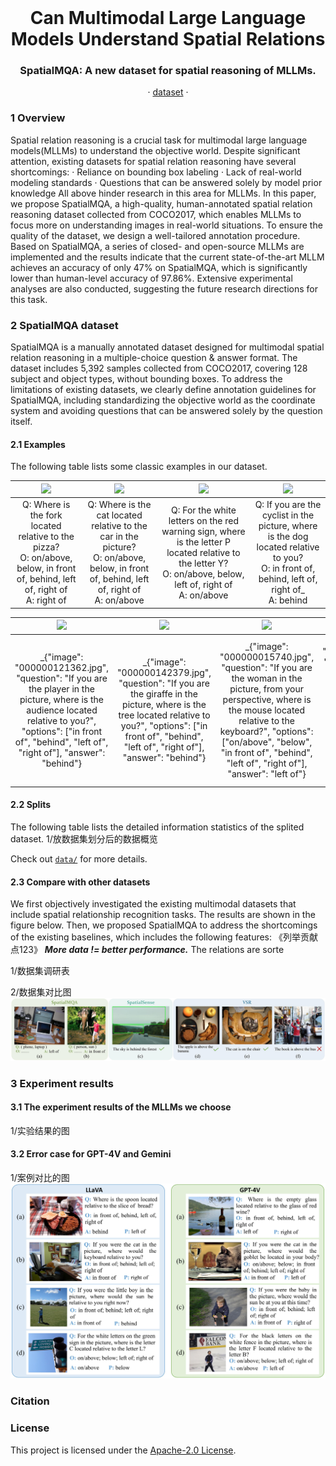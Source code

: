 <br />
<p align="center">
  <h1 align="center">Can Multimodal Large Language Models Understand Spatial Relations</h1>
  <h3 align="center">SpatialMQA: A new dataset for spatial reasoning of MLLMs.</h3>
  
  <p align="center">  
<!--     <a href="https://arxiv.org/abs/2205.00363">arxiv</a> -->
    ·
    <a href="https://github.com/ziyan-xiaoyu/SpatialMQA/master/Dataset">dataset</a>
    ·
<!--     <a href="https://paperswithcode.com/sota/visual-reasoning-on-vsr">benchmark</a> -->
    
  </p>
</p>


### 1 Overview

Spatial relation reasoning is a crucial task for multimodal large language models(MLLMs) to understand the objective world. Despite significant attention, existing datasets for spatial relation reasoning have several shortcomings: 
    · Reliance on bounding box labeling
    · Lack of real-world modeling standards
    · Questions that can be answered solely by model prior knowledge
All above hinder research in this area for MLLMs. In this paper, we propose SpatialMQA, a high-quality, human-annotated spatial relation reasoning dataset collected from COCO2017, which enables MLLMs to focus more on understanding images in real-world situations. To ensure the quality of the dataset, we design a well-tailored annotation procedure. Based on SpatialMQA, a series of closed- and open-source MLLMs are implemented and the results indicate that the current state-of-the-art MLLM achieves an accuracy of only 47% on SpatialMQA, which is significantly lower than human-level accuracy of 97.86%. Extensive experimental analyses are also conducted, suggesting the future research directions for this task.

### 2 SpatialMQA dataset
SpatialMQA is a manually annotated dataset designed for multimodal spatial relation reasoning in a multiple-choice question & answer format. The dataset includes 5,392 samples collected from COCO2017, covering 128 subject and object types, without bounding boxes. To address the limitations of existing datasets, we clearly define annotation guidelines for SpatialMQA, including standardizing the objective world as the coordinate system and avoiding questions that can be answered solely by the question itself. 

#### 2.1 Examples
The following table lists some classic examples in our dataset.


![](http://images.cocodataset.org/test2017/000000000933.jpg)  |  ![](http://images.cocodataset.org/test2017/000000006568.jpg) |   ![](http://images.cocodataset.org/test2017/000000057139.jpg) | ![](http://images.cocodataset.org/test2017/000000100633.jpg) 
:-------------------------:|:-------------------------:|:-------------------------:|:-------------------------:
Q: Where is the fork located relative to the pizza?<br>O: on/above, below, in front of, behind, left of, right of<br>A: right of  |  Q: Where is the cat located relative to the car in the picture?<br>O: on/above, below, in front of, behind, left of, right of<br>A: on/above | Q: For the white letters on the red warning sign, where is the letter P located relative to the letter Y?<br>O: on/above, below, left of, right of<br>A: on/above | Q: If you are the cyclist in the picture, where is the dog located relative to you?<br>O: in front of, behind, left of, right of_<br>A: behind



![](http://images.cocodataset.org/train2017/000000119360.jpg)  |  ![](http://images.cocodataset.org/train2017/000000080336.jpg) |   ![](http://images.cocodataset.org/train2017/000000261511.jpg) | ![](http://images.cocodataset.org/train2017/000000057550.jpg) 
:-------------------------:|:-------------------------:|:-------------------------:|:-------------------------:
_{"image": "000000121362.jpg", "question": "If you are the player in the picture, where is the audience located relative to you?", "options": ["in front of", "behind", "left of", "right of"], "answer": "behind"}   |  _{"image": "000000142379.jpg", "question": "If you are the giraffe in the picture, where is the tree located relative to you?", "options": ["in front of", "behind", "left of", "right of"], "answer": "behind"} | _{"image": "000000015740.jpg", "question": "If you are the woman in the picture, from your perspective, where is the mouse located relative to the keyboard?", "options": ["on/above", "below", "in front of", "behind", "left of", "right of"], "answer": "left of"} | _{"image": "000000005255.jpg", "question": "If you are the pilot of the plane in the middle of the picture, from your perspective, where are the two boys sitting on the ground located relative to you?", "options": ["in front of", "behind", "left of", "right of"], "answer": "behind"}

#### 2.2 Splits
The following table lists the detailed information statistics of the splited dataset.
1/放数据集划分后的数据概览


Check out [`data/`](https://github.com/ziyan-xiaoyu/SpatialMQA/Dataset) for more details.



#### 2.3 Compare with other datasets
We first objectively investigated the existing multimodal datasets that include spatial relationship recognition tasks. The results are shown in the figure below. Then, we proposed SpatialMQA to address the shortcomings of the existing baselines, which includes the following features:
《列举贡献点123》
**_More data != better performance._** The relations are sorte

1/数据集调研表

2/数据集对比图
![](Comparison/compare.jpg)


### 3 Experiment results
#### 3.1 The experiment results of the MLLMs we choose

1/实验结果的图


#### 3.2 Error case for GPT-4V and Gemini

1/案例对比的图
![](Results/error_case.jpg)


### Citation


### License
This project is licensed under the [Apache-2.0 License](https://github.com/ziyan-xiaoyu/SpatialMQA/master/LICENSE).
